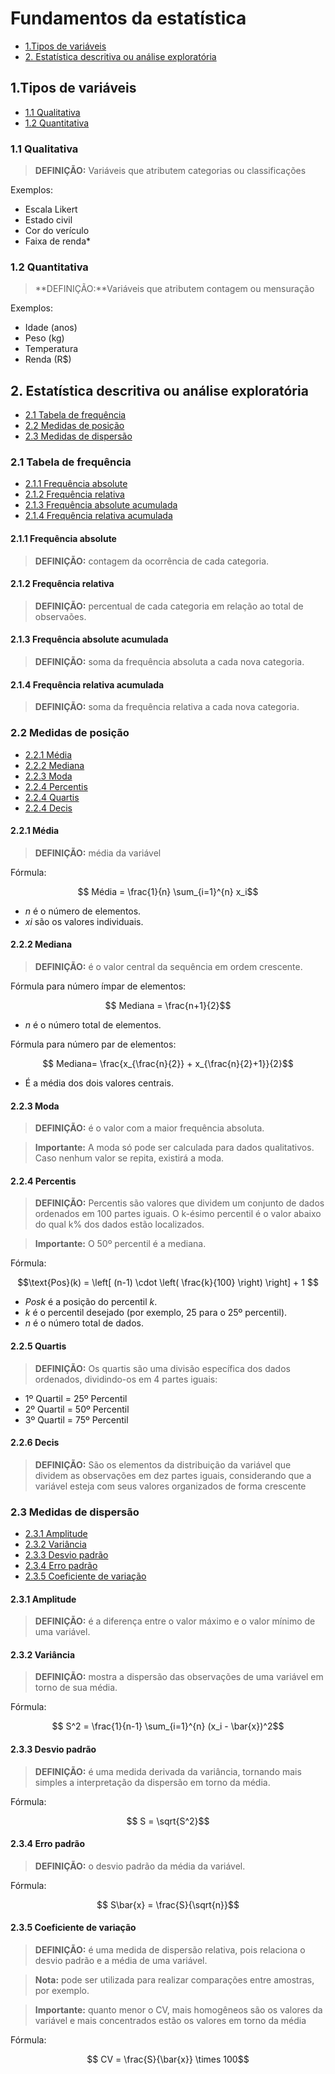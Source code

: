 # Fundamentos da estatística
- [1.Tipos de variáveis](#1tipos-de-variáveis)
- [2. Estatística descritiva ou análise exploratória](#2-estatística-descritiva-ou-análise-exploratória)


## 1.Tipos de variáveis
- [1.1 Qualitativa](#11-qualitativa)
- [1.2 Quantitativa](#12-quantitativa)

### 1.1 Qualitativa

> **DEFINIÇÃO:** Variáveis que atributem categorias ou classificações

Exemplos:
- Escala Likert
- Estado civil
- Cor do verículo
- Faixa de renda*
    
### 1.2 Quantitativa

> **DEFINIÇÃO:**Variáveis que atributem contagem ou mensuração
    
Exemplos:
- Idade (anos)
- Peso (kg)
- Temperatura
- Renda (R$)
    
## 2. Estatística descritiva ou análise exploratória

- [2.1 Tabela de frequência](#21-tabela-de-frequência)
- [2.2 Medidas de posição](#22-medidas-de-posição)
- [2.3 Medidas de dispersão](#23-medidas-de-dispersão)

### 2.1 Tabela de frequência
- [2.1.1 Frequência absolute](#211-frequência-absolute)
- [2.1.2 Frequência relativa](#212-frequência-relativa)
- [2.1.3 Frequência absolute acumulada](#213-frequência-absolute-acumulada)
- [2.1.4 Frequência relativa acumulada](#214-frequência-relativa-acumulada)


#### 2.1.1 Frequência absolute
> **DEFINIÇÃO:** contagem da ocorrência de cada categoria.

#### 2.1.2 Frequência relativa

> **DEFINIÇÃO:** percentual de cada categoria em relação ao total de observaões.

#### 2.1.3 Frequência absolute acumulada

> **DEFINIÇÃO:** soma da frequência absoluta a cada nova categoria.


#### 2.1.4 Frequência relativa acumulada

> **DEFINIÇÃO:** soma da frequência relativa a cada nova categoria.


### 2.2 Medidas de posição

- [2.2.1 Média](#221-média)
- [2.2.2 Mediana](#222-mediana)
- [2.2.3 Moda](#223-moda)
- [2.2.4 Percentis](#224-percentis)
- [2.2.4 Quartis](#225-quartis)
- [2.2.4 Decis](#226-decis)


#### 2.2.1 Média

> **DEFINIÇÃO:** média da variável

Fórmula:

```math
    Média = \frac{1}{n} \sum_{i=1}^{n} x_i
```

- _n_ é o número de elementos.
- _xi_ são os valores individuais.


#### 2.2.2 Mediana

> **DEFINIÇÃO:** é o valor central da sequência em ordem crescente.

Fórmula para número ímpar de elementos:

```math
    Mediana = \frac{n+1}{2}
```
- _n_ é o número total de elementos.

Fórmula para número par de elementos:

```math
    Mediana= \frac{x_{\frac{n}{2}} + x_{\frac{n}{2}+1}}{2}
```

- É a média dos dois valores centrais.


#### 2.2.3 Moda

> **DEFINIÇÃO:** é o valor com a maior frequência absoluta.

> **Importante:** A moda só pode ser calculada para dados qualitativos. Caso nenhum valor se repita, existirá a moda.

#### 2.2.4 Percentis

> **DEFINIÇÃO:** Percentis são valores que dividem um conjunto de dados ordenados em 100 partes iguais. O k-ésimo percentil é o valor abaixo do qual k% dos dados estão localizados. 

> **Importante:** O 50º percentil é a mediana.

Fórmula:

```math
\text{Pos}(k) = \left[ (n-1) \cdot \left( \frac{k}{100} \right) \right] + 1

```

- _Posk_ é a posição do percentil _k_.
- _k_ é o percentil desejado (por exemplo, 25 para o 25º percentil).
- _n_ é o número total de dados.

#### 2.2.5 Quartis

> **DEFINIÇÃO:** Os quartis são uma divisão específica dos dados ordenados, dividindo-os em 4 partes iguais:

- 1º Quartil = 25º Percentil
- 2º Quartil = 50º Percentil
- 3º Quartil = 75º Percentil

#### 2.2.6 Decis

> **DEFINIÇÃO:** São os elementos da distribuição da variável que dividem as observações em dez partes iguais,
considerando que a variável esteja com seus valores organizados de forma crescente


### 2.3 Medidas de dispersão

- [2.3.1 Amplitude](#231-amplitude)
- [2.3.2 Variância](#232-variância)
- [2.3.3 Desvio padrão](#233-desvio-padrão)
- [2.3.4 Erro padrão](#234-erro-padrão)
- [2.3.5 Coeficiente de variação](#235-coeficiente-de-variação)

#### 2.3.1 Amplitude

> **DEFINIÇÃO:** é a diferença entre o valor máximo e o valor mínimo de uma variável.

#### 2.3.2 Variância

> **DEFINIÇÃO:** mostra a dispersão das observações de uma variável em torno de sua média.

Fórmula:
```math
    S^2 = \frac{1}{n-1} \sum_{i=1}^{n} (x_i - \bar{x})^2
```

#### 2.3.3 Desvio padrão

> **DEFINIÇÃO:**  é uma medida derivada da variância, tornando mais simples a interpretação da dispersão em torno da
média.

Fórmula:
```math
    S = \sqrt{S^2}
```

#### 2.3.4 Erro padrão

> **DEFINIÇÃO:** o desvio padrão da média da variável.

Fórmula:
```math
    S\bar{x} = \frac{S}{\sqrt{n}}
```

#### 2.3.5 Coeficiente de variação

> **DEFINIÇÃO:** é uma medida de dispersão relativa, pois relaciona o desvio padrão e a média de uma variável.

> **Nota:** pode ser utilizada para realizar comparações entre amostras, por exemplo.

> **Importante:** quanto menor o CV, mais homogêneos são os valores da variável e mais concentrados estão os valores
em torno da média

Fórmula:
```math
    CV = \frac{S}{\bar{x}} \times 100
```